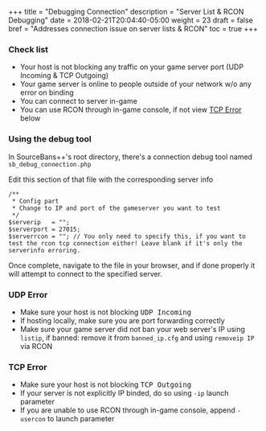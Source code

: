 +++
title = "Debugging Connection"
description = "Server List & RCON Debugging"
date = 2018-02-21T20:04:40-05:00
weight = 23
draft = false
bref = "Addresses connection issue on server lists & RCON"
toc = true
+++

### Check list

- Your host is not blocking any traffic on your game server port (UDP Incoming & TCP Outgoing)
- Your game server is online to people outside of your network w/o any error on binding
- You can connect to server in-game
- You can use RCON through in-game console, if not view [TCP Error](#tcp-error) below

### Using the debug tool

In SourceBans++'s root directory, there's a connection debug tool named `sb_debug_connection.php`

Edit this section of that file with the corresponding server info

```
/**
 * Config part
 * Change to IP and port of the gameserver you want to test
 */
$serverip   = "";
$serverport = 27015;
$serverrcon = ""; // You only need to specify this, if you want to test the rcon tcp connection either! Leave blank if it's only the serverinfo erroring.
```

Once complete, navigate to the file in your browser, and if done properly it will attempt to connect to the specified server.

### UDP Error

- Make sure your host is not blocking <samp>UDP Incoming</samp>
- If hosting locally, make sure you are port forwarding correctly
- Make sure your game server did not ban your web server's IP using `listip`, if banned: remove it from `banned_ip.cfg` and using `removeip IP` via RCON

### TCP Error

- Make sure your host is not blocking <samp>TCP Outgoing</samp>
- If your server is not explicitly IP binded, do so using `-ip` launch parameter
- If you are unable to use RCON through in-game console, append `-usercon` to launch parameter
